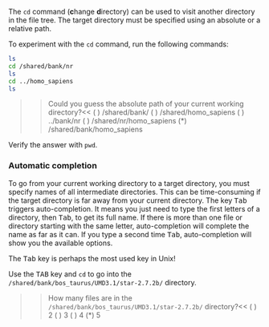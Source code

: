 The `cd` command (**c**hange **d**irectory) can be used to visit another directory in the file tree. 
The target directory must be specified using an absolute or a relative path. 

To experiment with the `cd` command, run the following commands:

```bash
ls
cd /shared/bank/nr
ls
cd ../homo_sapiens
ls 
```

>>Could you guess the absolute path of your current working directory?<<
( ) /shared/bank/
( ) /shared/homo_sapiens
( ) ../bank/nr
( ) /shared/nr/homo_sapiens
(*) /shared/bank/homo_sapiens

Verify the answer with `pwd`.

### Automatic completion

To go from your current working directory to a target directory, you must specify names of all intermediate directories. This can be time-consuming if the target directory is far away from your current directory. 
The key <kbd>Tab</kbd> triggers auto-completion. It means you just need to type the first letters of a directory, then <kbd>Tab</kbd>, to get its full name. If there is more than one file or directory starting with the same letter, auto-completion will complete the name as far as it can. If you type a second time <kbd>Tab</kbd>, auto-completion will show you the available options.

The <kbd>Tab</kbd> key is perhaps the most used key in Unix!

Use the <kbd>TAB</kbd> key and `cd` to go into the `/shared/bank/bos_taurus/UMD3.1/star-2.7.2b/` directory.

>>How many files are in the `/shared/bank/bos_taurus/UMD3.1/star-2.7.2b/` directory?<<
( ) 2
( ) 3
( ) 4
(*) 5
